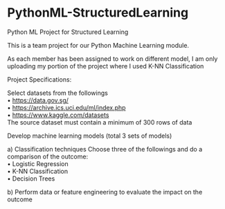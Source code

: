 # PythonML-StructuredLearning
Python ML Project for Structured Learning

This is a team project for our Python Machine Learning module.

As each member has been assigned to work on different model, I am only uploading my portion of the project where I used K-NN Classification

Project Specifications:

Select datasets from the followings <br>
• https://data.gov.sg/ <br>
• https://archive.ics.uci.edu/ml/index.php <br>
• https://www.kaggle.com/datasets <br>
The source dataset must contain a minimum of 300 rows of data

Develop machine learning models (total 3 sets of models)

a) Classification techniques
Choose three of the followings and do a comparison of the
outcome:<br>
• Logistic Regression<br>
• K-NN Classification<br>
• Decision Trees<br>

b) Perform data or feature engineering to evaluate the
impact on the outcome
